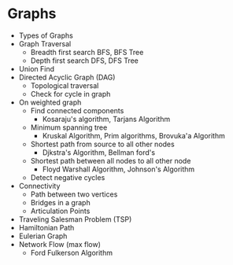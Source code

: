 # Graphs

- Types of Graphs
- Graph Traversal
    - Breadth first search BFS, BFS Tree
    - Depth first search DFS, DFS Tree
- Union Find
- Directed Acyclic Graph (DAG)
    - Topological traversal
    - Check for cycle in graph
- On weighted graph
    - Find connected components
        - Kosaraju's algorithm, Tarjans Algorithm
    - Minimum spanning tree
        - Kruskal Algorithm, Prim algorithms, Brovuka'a Algorithm
    - Shortest path from source to all other nodes
        - Djkstra's Algorithm, Bellman ford's
    - Shortest path between all nodes to all other node
        - Floyd Warshall Algorithm, Johnson's Algorithm
    - Detect negative cycles
- Connectivity
    - Path between two vertices
    - Bridges in a graph
    - Articulation Points
- Traveling Salesman Problem (TSP)
- Hamiltonian Path
- Eulerian Graph
- Network Flow (max flow)
    - Ford Fulkerson Algorithm
